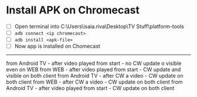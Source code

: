 # Install APK on Chromecast

- [ ] Open terminal into C:\Users\isaia.riva\Desktop\TV Stuff\platform-tools
- [ ] `adb connect <ip chromecast>`
- [ ] `adb install <apk-file>`
- [ ] Now app is installed on Chomecast

---

from Android TV - after video played from start - no CW update o visible even on WEB
from WEB - after video played from start - CW update and visible on both client
from Android TV - after CW a video - CW update on both client
from WEB - after CW a video - CW update on both client
from Android TV - after video played from start - CW update on both client